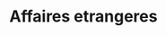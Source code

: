 ---
title: Affaires etrangeres
longTitle: 'Affaires étrangères'
tags:
- gccommon
french:
- "[[Foreign affairs]]"
---